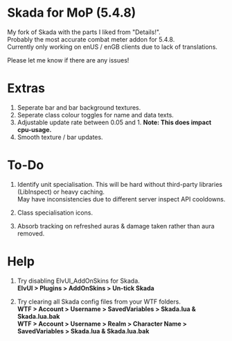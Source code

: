 # Skada for MoP (5.4.8)
My fork of Skada with the parts I liked from "Details!".  
Probably the most accurate combat meter addon for 5.4.8.  
Currently only working on enUS / enGB clients due to lack of translations.  

Please let me know if there are any issues!

# Extras
1. Seperate bar and bar background textures.
2. Seperate class colour toggles for name and data texts.
3. Adjustable update rate between 0.05 and 1. **Note: This does impact cpu-usage.**
4. Smooth texture / bar updates.

# To-Do
1. Identify unit specialisation. This will be hard without third-party libraries (LibInspect) or heavy caching.  
 May have inconsistencies due to different server inspect API cooldowns.

2. Class specialisation icons.
3. Absorb tracking on refreshed auras & damage taken rather than aura removed.

# Help
1. Try disabling ElvUI_AddOnSkins for Skada.  
**ElvUI > Plugins > AddOnSkins > Un-tick Skada**  

2. Try clearing all Skada config files from your WTF folders.  
**WTF > Account > Username > SavedVariables > Skada.lua & Skada.lua.bak**  
**WTF > Account > Username > Realm > Character Name > SavedVariables > Skada.lua & Skada.lua.bak**
